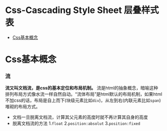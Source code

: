 # Css-Cascading Style Sheet 层叠样式表

- [Css基本概念](#css基本概念)

# Css基本概念

### 流

**流又叫文档流，是css的基本定位和布局机制。** 流是html的抽象概念，暗喻这种排列布局方式像水流一样自然自动。“流体布局”是html默认的布局机制，如果html不加css的话，布局是自上而下(块级元素比如`div`)，从左到右(内联元素比如`span`)堆砌的布局方式。
- 文档一旦脱离文档流，计算其父元素的高度时就不再计算其自身的高度
- 脱离文档流的方法
1.`float` 2.`position:absolut` 3.`position:fixed`
